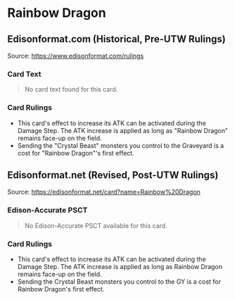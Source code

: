 # Rainbow Dragon

## Edisonformat.com (Historical, Pre-UTW Rulings)

Source: https://www.edisonformat.com/rulings

### Card Text

> No card text found for this card.

### Card Rulings

*   This card's effect to increase its ATK can be activated during the Damage Step. The ATK increase is applied as long as "Rainbow Dragon" remains face-up on the field.
*   Sending the "Crystal Beast" monsters you control to the Graveyard is a cost for "Rainbow Dragon"'s first effect.

## Edisonformat.net (Revised, Post-UTW Rulings)

Source: https://edisonformat.net/card?name=Rainbow%20Dragon

### Edison-Accurate PSCT

> No Edison-Accurate PSCT available for this card.

### Card Rulings

*   This card's effect to increase its ATK can be activated during the Damage Step. The ATK increase is applied as long as Rainbow Dragon remains face-up on the field.
*   Sending the Crystal Beast monsters you control to the GY is a cost for Rainbow Dragon's first effect.
            